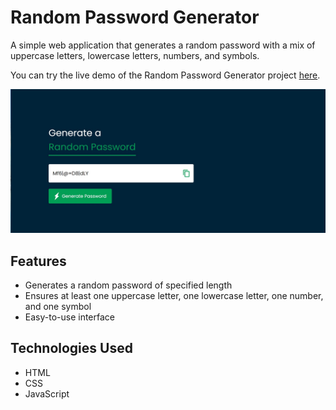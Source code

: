 # Random Password Generator

A simple web application that generates a random password with a mix of uppercase letters, lowercase letters, numbers, and symbols.

You can try the live demo of the Random Password Generator project [here](https://random-passwordgenerate.netlify.app/).
 
![Password Generator Screenshot](./ss.jpg)

## Features

- Generates a random password of specified length
- Ensures at least one uppercase letter, one lowercase letter, one number, and one symbol
- Easy-to-use interface

## Technologies Used

- HTML
- CSS
- JavaScript